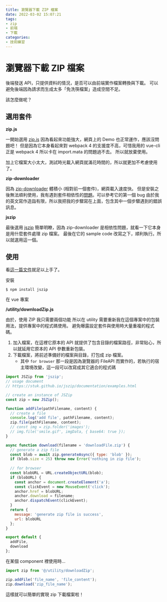 ```yaml
---
title: 瀏覽器下載 ZIP 檔案
date: 2022-03-02 15:07:21
tags: 
- zip
- 前端
- 下載
categories:
- 技術練習
---
```


# 瀏覽器下載 ZIP 檔案

後端發送 API，只提供資料的情況，是否可以由前端實作檔案轉換與下載。
可以避免後端因為請求而生成太多「免洗筷檔案」造成空間不足。

該怎麼做呢？

## 選用套件

**zip.js**

一開始選用 [zip.js](https://gildas-lormeau.github.io/zip.js/) 因為看起來功能強大，網頁上的 Demo 也正常運作，應該沒問題吧！
但是因為它本身看起來對 webpack 4 的支援度不高，可惜我用的 vue-cli 正是 webpack 4 所以卡在 import.mata 的問題過不去。
所以就放棄使用。

加上它檔案大小太大，測試時光載入網頁就滿花時間的，所以就更加不考慮使用了。

**zip-downloader**

因為 [zip-downloader](https://www.npmjs.com/package/zip-downloader) 體積小 (相對前一個套件)，網頁載入速度快。
但是安裝之後無法順利使用，我有遇到套件相依性的[問題](https://github.com/ghostCoder/zip-download/issues/1)。可以參考它的第一個 bug 由於我的英文寫作造詣有限，所以我把我的步驟寫在上面，包含其中一個步驟遇到的錯誤訊息。

**jszip**

最後選用 [jszip](https://stuk.github.io/jszip/)
簡單明瞭，因為 zip-downloader 是相依性問題，就看一下它本身是用什麼套件處理 zip 檔案。
最後在它的 sample code 改寫之下，順利執行。所以就選用這一個。

## 使用

看[這一篇文件](https://stuk.github.io/jszip/documentation/examples.html)就足以上手了。

安裝

```
$ npm install jszip
```

在 vue 專案

**/utility/downloadZip.js**

由於，使用 ZIP 我只需要兩個功能
所以在 utility 需要重新我在這個專案中的包裝用法，提供專案中的程式碼使用。
避免曝露設定套件與使用時大量重複的程式碼。

1. 加入檔案，在這裡它原本的 API 就提供了包含目錄的檔案路徑，非常貼心，所以就延用它原本的 API 參數重新包裝。
2. 下載檔案，將前述準備好的檔案與目錄，打包成 zip 檔案。
    - 其中 `for browser` 那一段是因為瀏覽器的 FileAPI 而實作的，若執行的宿主環境改變，這一段可以改寫成其它適合的程式碼


```javascript
import JSZip from 'jszip';
// usage document
// https://stuk.github.io/jszip/documentation/examples.html

// create an instance of JSZip
const zip = new JSZip();

function addFile(pathFilename, content) {
  // create a file
  console.log('add file', pathFilename, content);
  zip.file(pathFilename, content);
  // const img = zip.folder('images');
  // img.file('smile.gif', imgData, { base64: true });
}

async function download(filename = 'downloadFile.zip') {
  // generate a zip file
  const blob = await zip.generateAsync({ type: 'blob' });
  if (blob.size < 25) throw new Error('nothing in zip file');
  
  // for browser
  const blobURL = URL.createObjectURL(blob);
  if (blobURL) {
    const anchor = document.createElement('a');
    const clickEvent = new MouseEvent('click');
    anchor.href = blobURL;
    anchor.download = filename;
    anchor.dispatchEvent(clickEvent);
  }
  return {
    message: 'generate zip file is success',
    url: blobURL
  };
}

export default {
  addFile,
  download
};
```

在某個 component 裡使用時...

```javascript
import zip from '@/utility/downloadZip';

zip.addFile('file_name', 'file_content');
zip.download('zip_file_name');
```

這樣就可以簡單的實現 zip 下載檔案啦！
